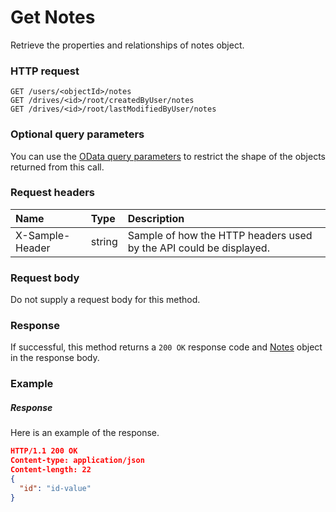 # Get Notes

Retrieve the properties and relationships of notes object.
### HTTP request
```http
GET /users/<objectId>/notes
GET /drives/<id>/root/createdByUser/notes
GET /drives/<id>/root/lastModifiedByUser/notes
```
### Optional query parameters
You can use the [OData query parameters](odata-optional-query-parameters.md) to restrict the shape of the objects returned from this call.
### Request headers
| Name       | Type | Description|
|:-----------|:------|:----------|
| X-Sample-Header  | string  | Sample of how the HTTP headers used by the API could be displayed.|

### Request body
Do not supply a request body for this method.
### Response
If successful, this method returns a `200 OK` response code and [Notes](../resources/notes.md) object in the response body.
### Example
##### Response
Here is an example of the response.
```json
HTTP/1.1 200 OK
Content-type: application/json
Content-length: 22
{
  "id": "id-value"
}
```

<!-- uuid: 81fef23c-6d13-4433-94aa-e5f2b89bd2fe
2015-10-09 16:05:02 UTC -->
